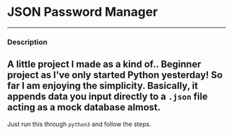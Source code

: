 # JSON Password Manager
-------
### Description
A little project I made as a kind of.. Beginner project as I've only started Python yesterday! So far I am enjoying the simplicity.
Basically, it appends data you input directly to a `.json` file acting as a mock database almost.
-------
Just run this through `python3` and follow the steps.
